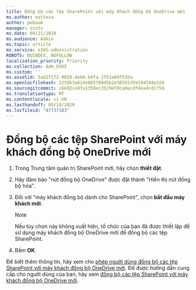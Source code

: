 ```yaml
---
title: Đồng bộ các tệp SharePoint với máy khách đồng bộ OneDrive mới
ms.author: matteva
author: pebaum
manager: scotv
ms.date: 04/21/2020
ms.audience: Admin
ms.topic: article
ms.service: o365-administration
ROBOTS: NOINDEX, NOFOLLOW
localization_priority: Priority
ms.collection: Adm_O365
ms.custom: ''
ms.assetid: 5ad2f1f2-9650-4eb0-b4fa-2f52a09f535a
ms.openlocfilehash: 2250b3a62de885789d5b2e38555359194f44e320
ms.sourcegitcommit: c6692ce0fa1358ec3529e59ca0ecdfdea4cdc759
ms.translationtype: MT
ms.contentlocale: vi-VN
ms.lasthandoff: 09/14/2020
ms.locfileid: "47737183"
---
```

# <a name="sync-sharepoint-files-with-the-new-onedrive-sync-client"></a>Đồng bộ các tệp SharePoint với máy khách đồng bộ OneDrive mới

1. Trong Trung tâm quản trị SharePoint mới, hãy chọn **thiết đặt**.
    
2. Hãy đảm bảo "nút đồng bộ OneDrive" được đặt thành "Hiển thị nút đồng bộ hóa".
    
3. Đối với "máy khách đồng bộ dành cho SharePoint", chọn **bắt đầu máy khách mới**.
    
    > [!NOTE]
    > Nếu tùy chọn này không xuất hiện, tổ chức của bạn đã được thiết lập để sử dụng máy khách đồng bộ OneDrive mới để đồng bộ các tệp SharePoint. 
  
4. Bấm **OK**.
    
Để biết thêm thông tin, hãy xem cho [phép người dùng đồng bộ các tệp SharePoint với máy khách đồng bộ OneDrive mới](https://go.microsoft.com/fwlink/?linkid=866433). Để được hướng dẫn cung cấp cho người dùng của bạn, hãy xem [đồng bộ các tệp SharePoint với máy khách đồng bộ OneDrive mới](https://go.microsoft.com/fwlink/?linkid=866427).
  

